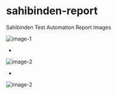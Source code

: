 # sahibinden-report

Sahibinden Test Automation Report Images

![image-1](https://drive.google.com/uc?export=view&id=1h0L2VdDpPfoErkT7FT0Z7uOFtrJOKDQH)

- 

![image-2](https://drive.google.com/uc?export=view&id=1Yfi71Q2LZzOTqDzsh3YsczQ39iEliDzL)

- 

![image-2](https://drive.google.com/uc?export=view&id=PLtNOXss6jcI8c7korGdNLANoAx7)

